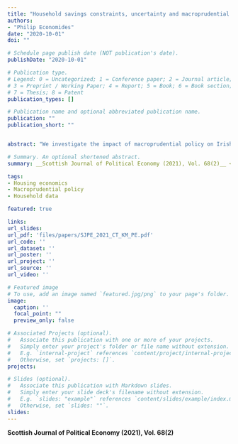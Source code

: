 ```yaml
---
title: "Household savings constraints, uncertainty and macroprudential policy"
authors:
- "Philip Economides"
date: "2020-10-01"
doi: ""

# Schedule page publish date (NOT publication's date).
publishDate: "2020-10-01"

# Publication type.
# Legend: 0 = Uncategorized; 1 = Conference paper; 2 = Journal article;
# 3 = Preprint / Working Paper; 4 = Report; 5 = Book; 6 = Book section;
# 7 = Thesis; 8 = Patent
publication_types: []

# Publication name and optional abbreviated publication name.
publication: ""
publication_short: ""


abstract: "We investigate the impact of macroprudential policy on Irish households' perception of savings adequacy, with a particular focus on households intending to purchase a home. These measures tighten loan-to-value ratios and raise the entry cost for home purchase. We find that the measures have had a significant impact on savings constraints. Indeed, constrained potential buyers, who are planning to purchase, but not presently saving to buy a home, are the group most affected as the macroprudential rules increase the downpayment size required. Heterogeneous effects across households indicate younger, private renting households, and those with relatively uncertain cash flows."

# Summary. An optional shortened abstract.
summary: __Scottish Journal of Political Economy (2021), Vol. 68(2)__ <br /> with K. McQuinn and C. O'Toole <br /> We investigate the impact of macroprudential policy on Irish households' perception of savings adequacy, with a particular focus on households intending to purchase a home. These measures tighten loan-to-value ratios and raise the entry cost for home purchase. We find that the measures have had a significant impact on savings constraints. Indeed, constrained potential buyers, who are planning to purchase, but not presently saving to buy a home, are the group most affected as the macroprudential rules increase the downpayment size required. Heterogeneous effects across households indicate younger, private renting households, and those with relatively uncertain cash flows. 

tags:
- Housing economics
- Macroprudential policy
- Household data

featured: true

links:
url_slides: 
url_pdf: 'files/papers/SJPE_2021_CT_KM_PE.pdf'
url_code: ''
url_dataset: ''
url_poster: ''
url_project: ''
url_source: ''
url_video: ''

# Featured image
# To use, add an image named `featured.jpg/png` to your page's folder. 
image:
  caption: ''
  focal_point: ""
  preview_only: false

# Associated Projects (optional).
#   Associate this publication with one or more of your projects.
#   Simply enter your project's folder or file name without extension.
#   E.g. `internal-project` references `content/project/internal-project/index.md`.
#   Otherwise, set `projects: []`.
projects:

# Slides (optional).
#   Associate this publication with Markdown slides.
#   Simply enter your slide deck's filename without extension.
#   E.g. `slides: "example"` references `content/slides/example/index.md`.
#   Otherwise, set `slides: ""`.
slides: 
---
```


__Scottish Journal of Political Economy (2021), Vol. 68(2)__ 
